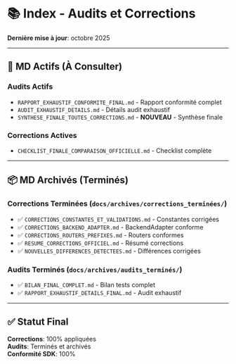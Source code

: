 # 📚 Index - Audits et Corrections

**Dernière mise à jour**: octobre 2025

---

## 🎯 MD Actifs (À Consulter)

### Audits Actifs
- `RAPPORT_EXHAUSTIF_CONFORMITE_FINAL.md` - Rapport conformité complet
- `AUDIT_EXHAUSTIF_DETAILS.md` - Détails audit exhaustif
- `SYNTHESE_FINALE_TOUTES_CORRECTIONS.md` - **NOUVEAU** - Synthèse finale

### Corrections Actives
- `CHECKLIST_FINALE_COMPARAISON_OFFICIELLE.md` - Checklist complète

---

## 📦 MD Archivés (Terminés)

### Corrections Terminées (`docs/archives/corrections_terminées/`)
- ✅ `CORRECTIONS_CONSTANTES_ET_VALIDATIONS.md` - Constantes corrigées
- ✅ `CORRECTIONS_BACKEND_ADAPTER.md` - BackendAdapter conforme
- ✅ `CORRECTIONS_ROUTERS_PREFIXES.md` - Routers conformes
- ✅ `RESUME_CORRECTIONS_OFFICIEL.md` - Résumé corrections
- ✅ `NOUVELLES_DIFFERENCES_DETECTEES.md` - Différences corrigées

### Audits Terminés (`docs/archives/audits_terminés/`)
- ✅ `BILAN_FINAL_COMPLET.md` - Bilan tests complet
- ✅ `RAPPORT_EXHAUSTIF_DETAILS_FINAL.md` - Audit exhaustif

---

## ✅ Statut Final

**Corrections**: 100% appliquées  
**Audits**: Terminés et archivés  
**Conformité SDK**: 100%

